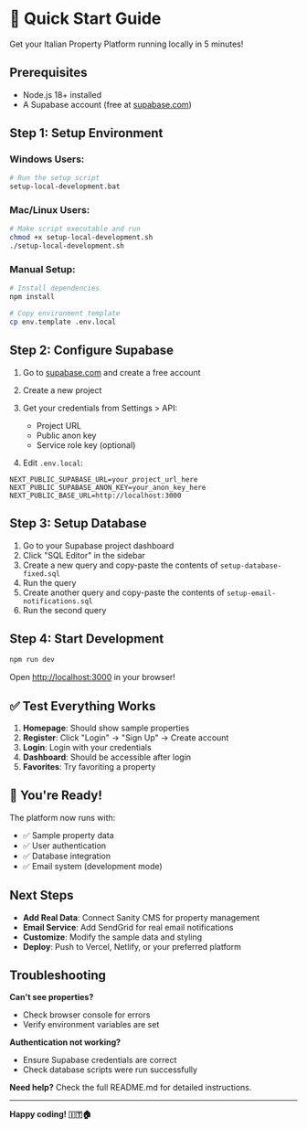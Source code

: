 # 🚀 Quick Start Guide

Get your Italian Property Platform running locally in 5 minutes!

## Prerequisites
- Node.js 18+ installed
- A Supabase account (free at [supabase.com](https://supabase.com))

## Step 1: Setup Environment

### Windows Users:
```bash
# Run the setup script
setup-local-development.bat
```

### Mac/Linux Users:
```bash
# Make script executable and run
chmod +x setup-local-development.sh
./setup-local-development.sh
```

### Manual Setup:
```bash
# Install dependencies
npm install

# Copy environment template
cp env.template .env.local
```

## Step 2: Configure Supabase

1. Go to [supabase.com](https://supabase.com) and create a free account
2. Create a new project
3. Get your credentials from Settings > API:
   - Project URL
   - Public anon key
   - Service role key (optional)

4. Edit `.env.local`:
```env
NEXT_PUBLIC_SUPABASE_URL=your_project_url_here
NEXT_PUBLIC_SUPABASE_ANON_KEY=your_anon_key_here
NEXT_PUBLIC_BASE_URL=http://localhost:3000
```

## Step 3: Setup Database

1. Go to your Supabase project dashboard
2. Click "SQL Editor" in the sidebar
3. Create a new query and copy-paste the contents of `setup-database-fixed.sql`
4. Run the query
5. Create another query and copy-paste the contents of `setup-email-notifications.sql`
6. Run the second query

## Step 4: Start Development

```bash
npm run dev
```

Open [http://localhost:3000](http://localhost:3000) in your browser!

## ✅ Test Everything Works

1. **Homepage**: Should show sample properties
2. **Register**: Click "Login" → "Sign Up" → Create account
3. **Login**: Login with your credentials
4. **Dashboard**: Should be accessible after login
5. **Favorites**: Try favoriting a property

## 🎉 You're Ready!

The platform now runs with:
- ✅ Sample property data
- ✅ User authentication
- ✅ Database integration
- ✅ Email system (development mode)

## Next Steps

- **Add Real Data**: Connect Sanity CMS for property management
- **Email Service**: Add SendGrid for real email notifications
- **Customize**: Modify the sample data and styling
- **Deploy**: Push to Vercel, Netlify, or your preferred platform

## Troubleshooting

**Can't see properties?** 
- Check browser console for errors
- Verify environment variables are set

**Authentication not working?**
- Ensure Supabase credentials are correct
- Check database scripts were run successfully

**Need help?** Check the full README.md for detailed instructions.

---

**Happy coding! 🇮🇹🏠**
